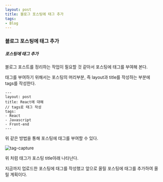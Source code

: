 ```yaml
---
layout: post
title: 블로그 포스팅에 태그 추가
tags:
- Blog
---
```


### 블로그 포스팅에 태그 추가



##### 포스팅에 태그 추가

블로그 포스트를 정리하는 작업이 필요할 것 같아서 포스팅에 태그를 부여해 본다.

태그를 부여하기 위해서는 포스팅의 머리부분, 즉 layout과 title를 작성하는 부분에 tags를 작성한다.

```
---
layout: post
title: React에 대해
// tags로 태그 작성
tags:
- React
- Javascript
- Front-end
---
```

위 같은 방법을 통해 포스팅에 태그를 부여할 수 있다.

![tag-capture](https://user-images.githubusercontent.com/28145780/43903181-cc51b7be-9c26-11e8-9bb0-478e90e7bfe8.JPG)

위 처럼 태그가 포스팅 title아래 나타난다.

지금까지 업로드한 포스팅에 태그를 작성했고 앞으로 올릴 포스팅에 태그를 추가하여 올릴 계획이다.